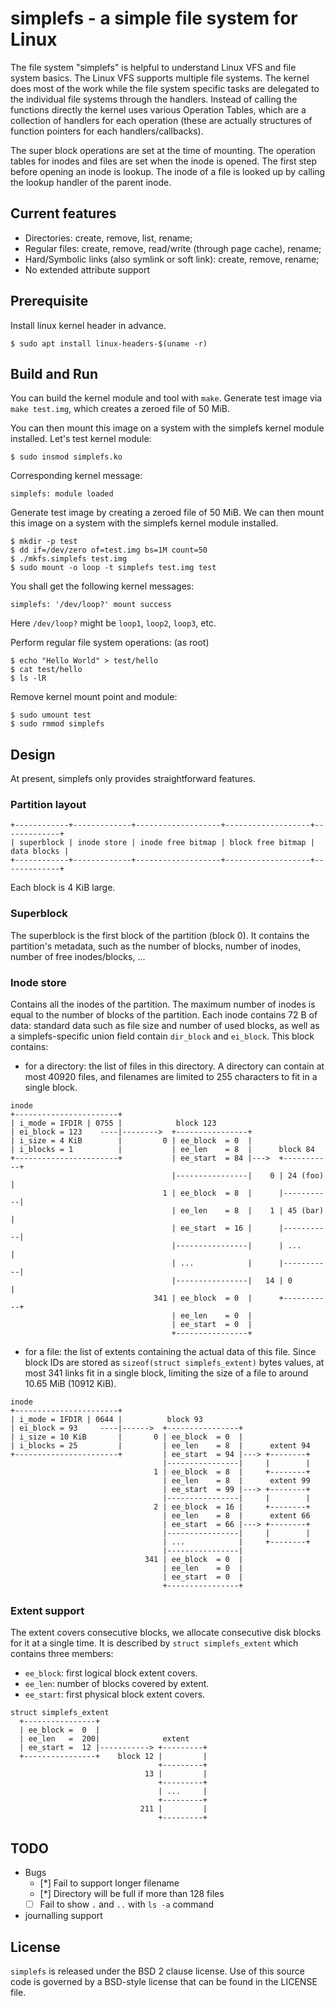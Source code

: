 # simplefs - a simple file system for Linux

The file system "simplefs" is helpful to understand Linux VFS and file system basics.
The Linux VFS supports multiple file systems. The kernel does most of the work while the file system specific tasks are delegated to the individual file systems through the handlers. Instead of calling the functions directly the kernel uses various Operation Tables, which are a collection of handlers for each operation (these are actually structures of function pointers for each handlers/callbacks). 

The super block operations are set at the time of mounting. The operation tables for inodes and files are set when the inode is opened. The first step before opening an inode is lookup. The inode of a file is looked up by calling the lookup handler of the parent inode. 

## Current features

* Directories: create, remove, list, rename;
* Regular files: create, remove, read/write (through page cache), rename;
* Hard/Symbolic links (also symlink or soft link): create, remove, rename;
* No extended attribute support

## Prerequisite

Install linux kernel header in advance.
```shell
$ sudo apt install linux-headers-$(uname -r)
```

## Build and Run

You can build the kernel module and tool with `make`.
Generate test image via `make test.img`, which creates a zeroed file of 50 MiB.

You can then mount this image on a system with the simplefs kernel module installed.
Let's test kernel module:
```shell
$ sudo insmod simplefs.ko
```

Corresponding kernel message:
```
simplefs: module loaded
```

Generate test image by creating a zeroed file of 50 MiB. We can then mount
this image on a system with the simplefs kernel module installed.
```shell
$ mkdir -p test
$ dd if=/dev/zero of=test.img bs=1M count=50
$ ./mkfs.simplefs test.img
$ sudo mount -o loop -t simplefs test.img test
```

You shall get the following kernel messages:
```
simplefs: '/dev/loop?' mount success
```
Here `/dev/loop?` might be `loop1`, `loop2`, `loop3`, etc.

Perform regular file system operations: (as root)
```shell
$ echo "Hello World" > test/hello
$ cat test/hello
$ ls -lR
```

Remove kernel mount point and module:
```shell
$ sudo umount test
$ sudo rmmod simplefs
```

## Design

At present, simplefs only provides straightforward features.

### Partition layout
```
+------------+-------------+-------------------+-------------------+-------------+
| superblock | inode store | inode free bitmap | block free bitmap | data blocks |
+------------+-------------+-------------------+-------------------+-------------+
```
Each block is 4 KiB large.

### Superblock
The superblock is the first block of the partition (block 0). It contains the partition's metadata, such as the number of blocks, number of inodes, number of free inodes/blocks, ...

### Inode store
Contains all the inodes of the partition. The maximum number of inodes is equal to the number of blocks of the partition. Each inode contains 72 B of data: standard data such as file size and number of used blocks, as well as a simplefs-specific union field contain `dir_block` and `ei_block`. This block contains:
  - for a directory: the list of files in this directory. A directory can contain at most 40920 files, and filenames are limited to 255 characters to fit in a single block.
  ```
  inode
  +-----------------------+
  | i_mode = IFDIR | 0755 |            block 123
  | ei_block = 123    ----|-------->  +----------------+
  | i_size = 4 KiB        |         0 | ee_block  = 0  |
  | i_blocks = 1          |           | ee_len    = 8  |      block 84
  +-----------------------+           | ee_start  = 84 |--->  +-----------+
                                      |----------------|    0 | 24 (foo)  |
                                    1 | ee_block  = 8  |      |-----------|
                                      | ee_len    = 8  |    1 | 45 (bar)  |
                                      | ee_start  = 16 |      |-----------|
                                      |----------------|      | ...       |
                                      | ...            |      |-----------|
                                      |----------------|   14 | 0         |
                                  341 | ee_block  = 0  |      +-----------+
                                      | ee_len    = 0  |
                                      | ee_start  = 0  |
                                      +----------------+

  ```
  - for a file: the list of extents containing the actual data of this file. Since block IDs are stored as `sizeof(struct simplefs_extent)` bytes values, at most 341 links fit in a single block, limiting the size of a file to around 10.65 MiB (10912 KiB).
  ```
  inode                                                
  +-----------------------+                           
  | i_mode = IFDIR | 0644 |          block 93       
  | ei_block = 93     ----|------>  +----------------+      
  | i_size = 10 KiB       |       0 | ee_block  = 0  |     
  | i_blocks = 25         |         | ee_len    = 8  |      extent 94 
  +-----------------------+         | ee_start  = 94 |---> +--------+
                                    |----------------|     |        |     
                                  1 | ee_block  = 8  |     +--------+
                                    | ee_len    = 8  |      extent 99
                                    | ee_start  = 99 |---> +--------+ 
                                    |----------------|     |        |
                                  2 | ee_block  = 16 |     +--------+
                                    | ee_len    = 8  |      extent 66 
                                    | ee_start  = 66 |---> +--------+
                                    |----------------|     |        |
                                    | ...            |     +--------+
                                    |----------------|  
                                341 | ee_block  = 0  | 
                                    | ee_len    = 0  |
                                    | ee_start  = 0  |
                                    +----------------+
  ```
### Extent support
The extent covers consecutive blocks, we allocate consecutive disk blocks for it at a single time. It is described by `struct simplefs_extent` which contains three members:
- `ee_block`: first logical block extent covers.
- `ee_len`: number of blocks covered by extent.
- `ee_start`: first physical block extent covers.
```
struct simplefs_extent
  +----------------+                           
  | ee_block =  0  |    
  | ee_len   =  200|              extent
  | ee_start =  12 |-----------> +---------+
  +----------------+    block 12 |         |
                                 +---------+
                              13 |         |
                                 +---------+
                                 | ...     |
                                 +---------+
                             211 |         |
                                 +---------+

```
## TODO

- Bugs
    - [*] Fail to support longer filename
    - [*] Directory will be full if more than 128 files
    - [ ] Fail to show `.` and `..` with `ls -a` command
- journalling support

## License

`simplefs` is released under the BSD 2 clause license. Use of this source code is governed by
a BSD-style license that can be found in the LICENSE file.
